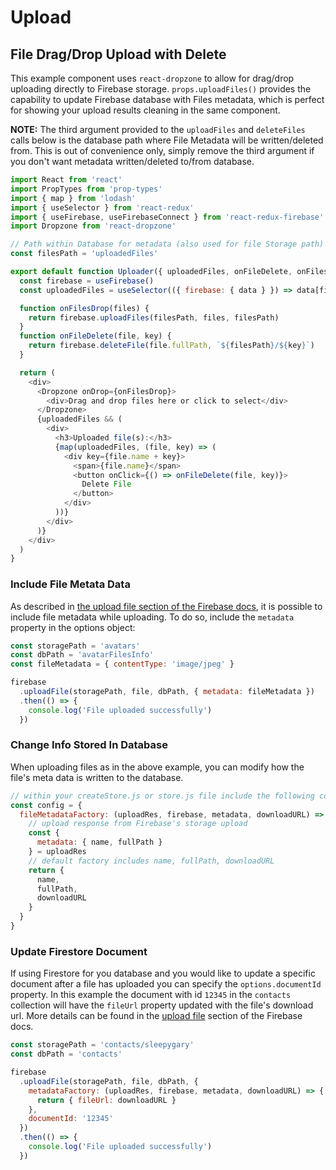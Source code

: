 # Upload

## File Drag/Drop Upload with Delete

This example component uses `react-dropzone` to allow for drag/drop uploading directly to Firebase storage. `props.uploadFiles()` provides the capability to update Firebase database with Files metadata, which is perfect for showing your upload results cleaning in the same component.

**NOTE:** The third argument provided to the `uploadFiles` and `deleteFiles` calls below is the database path where File Metadata will be written/deleted from. This is out of convenience only, simply remove the third argument if you don't want metadata written/deleted to/from database.

```js
import React from 'react'
import PropTypes from 'prop-types'
import { map } from 'lodash'
import { useSelector } from 'react-redux'
import { useFirebase, useFirebaseConnect } from 'react-redux-firebase'
import Dropzone from 'react-dropzone'

// Path within Database for metadata (also used for file Storage path)
const filesPath = 'uploadedFiles'

export default function Uploader({ uploadedFiles, onFileDelete, onFilesDrop }) {
  const firebase = useFirebase()
  const uploadedFiles = useSelector(({ firebase: { data } }) => data[filesPath])

  function onFilesDrop(files) {
    return firebase.uploadFiles(filesPath, files, filesPath)
  }
  function onFileDelete(file, key) {
    return firebase.deleteFile(file.fullPath, `${filesPath}/${key}`)
  }

  return (
    <div>
      <Dropzone onDrop={onFilesDrop}>
        <div>Drag and drop files here or click to select</div>
      </Dropzone>
      {uploadedFiles && (
        <div>
          <h3>Uploaded file(s):</h3>
          {map(uploadedFiles, (file, key) => (
            <div key={file.name + key}>
              <span>{file.name}</span>
              <button onClick={() => onFileDelete(file, key)}>
                Delete File
              </button>
            </div>
          ))}
        </div>
      )}
    </div>
  )
}
```

### Include File Metata Data

As described in [the upload file section of the Firebase docs](https://firebase.google.com/docs/storage/web/upload-files#add_file_metadata), it is possible to include file metadata while uploading. To do so, include the `metadata` property in the options object:

```js
const storagePath = 'avatars'
const dbPath = 'avatarFilesInfo'
const fileMetadata = { contentType: 'image/jpeg' }

firebase
  .uploadFile(storagePath, file, dbPath, { metadata: fileMetadata })
  .then(() => {
    console.log('File uploaded successfully')
  })
```

### Change Info Stored In Database

When uploading files as in the above example, you can modify how the file's meta data is written to the database.

```js
// within your createStore.js or store.js file include the following config
const config = {
  fileMetadataFactory: (uploadRes, firebase, metadata, downloadURL) => {
    // upload response from Firebase's storage upload
    const {
      metadata: { name, fullPath }
    } = uploadRes
    // default factory includes name, fullPath, downloadURL
    return {
      name,
      fullPath,
      downloadURL
    }
  }
}
```

### Update Firestore Document

If using Firestore for you database and you would like to update a specific document after a file has uploaded you can specify the `options.documentId` property. In this example the document with id `12345` in the `contacts` collection will have the `fileUrl` property updated with the file's download url. More details can be found in the [upload file](https://firebase.google.com/docs/storage/web/upload-files#add_file_metadata) section of the Firebase docs.

```js
const storagePath = 'contacts/sleepygary'
const dbPath = 'contacts'

firebase
  .uploadFile(storagePath, file, dbPath, {
    metadataFactory: (uploadRes, firebase, metadata, downloadURL) => {
      return { fileUrl: downloadURL }
    },
    documentId: '12345'
  })
  .then(() => {
    console.log('File uploaded successfully')
  })
```
